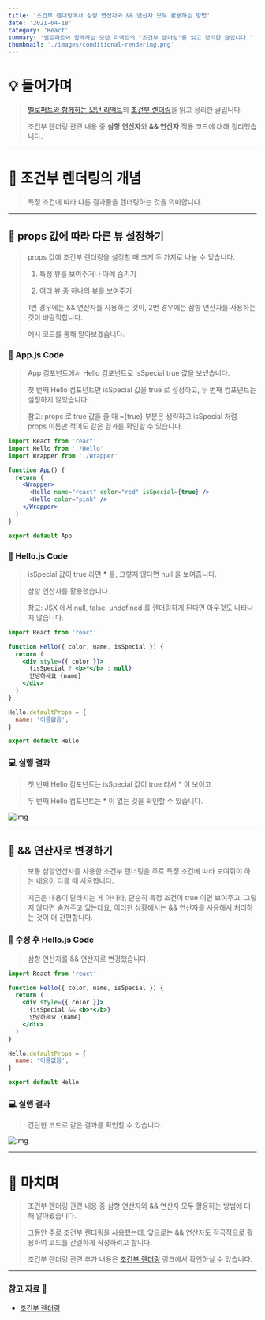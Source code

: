 ```yaml
---
title: '조건부 렌더링에서 삼항 연산자와 && 연산자 모두 활용하는 방법'
date: '2021-04-18'
category: 'React'
summary: '벨로퍼트와 함께하는 모던 리액트의 "조건부 렌더링"를 읽고 정리한 글입니다.'
thumbnail: './images/conditional-rendering.png'
---
```


# 💡 들어가며

> [벨로퍼트와 함께하는 모던 리액트](https://react.vlpt.us/)의 [조건부 렌더링](https://react.vlpt.us/basic/06-conditional-rendering.html)을 읽고 정리한 글입니다.
>
> 조건부 렌더링 관련 내용 중 **삼항 연산자**와 **&& 연산자** 적용 코드에 대해 정리했습니다.

<hr>

# 📝 조건부 렌더링의 개념

> 특정 조건에 따라 다른 결과물을 렌더링하는 것을 의미합니다.

<hr>

## 🎯 props 값에 따라 다른 뷰 설정하기

> props 값에 조건부 렌더링을 설정할 때 크게 두 가지로 나눌 수 있습니다.
>
> 1. 특정 뷰를 보여주거나 아예 숨기기
>
> 2. 여러 뷰 중 하나의 뷰를 보여주기
>
> 1번 경우에는 && 연산자를 사용하는 것이, 2번 경우에는 삼항 연산자를 사용하는 것이 바람직합니다.
>
> 예시 코드를 통해 알아보겠습니다.

### 🔎 App.js Code

> App 컴포넌트에서 Hello 컴포넌트로 isSpecial true 값을 보냈습니다.
>
> 첫 번째 Hello 컴포넌트만 isSpecial 값을 true 로 설정하고, 두 번째 컴포넌트는 설정하지 않았습니다.
>
> 참고: props 로 true 값을 줄 때 ={true} 부분은 생략하고 isSpecial 처럼 props 이름만 적어도 같은 결과를 확인할 수 있습니다.

```jsx
import React from 'react'
import Hello from './Hello'
import Wrapper from './Wrapper'

function App() {
  return (
    <Wrapper>
      <Hello name="react" color="red" isSpecial={true} />
      <Hello color="pink" />
    </Wrapper>
  )
}

export default App
```

### 🔎 Hello.js Code

> isSpecial 값이 true 라면 <b>\*</b> 를, 그렇지 않다면 null 을 보여줍니다.
>
> 삼항 연산자를 활용했습니다.
>
> 참고: JSX 에서 null, false, undefined 를 렌더링하게 된다면 아무것도 나타나지 않습니다.

```jsx
import React from 'react'

function Hello({ color, name, isSpecial }) {
  return (
    <div style={{ color }}>
      {isSpecial ? <b>*</b> : null}
      안녕하세요 {name}
    </div>
  )
}

Hello.defaultProps = {
  name: '이름없음',
}

export default Hello
```

### 💻 실행 결과

> 첫 번째 Hello 컴포넌트는 isSpecial 값이 true 라서 \* 이 보이고
>
> 두 번째 Hello 컴포넌트는 \* 이 없는 것을 확인할 수 있습니다.

![img](https://images.velog.io/images/mnz/post/63f5371f-e48b-456a-bb08-a50584ba5233/%ED%99%94%EB%A9%B4%20%EC%BA%A1%EC%B2%98%202021-04-18%20042802.png)

<hr>

## 🎯 && 연산자로 변경하기

> 보통 삼항연산자를 사용한 조건부 렌더링을 주로 특정 조건에 따라 보여줘야 하는 내용이 다를 때 사용합니다.
>
> 지금은 내용이 달라지는 게 아니라, 단순히 특정 조건이 true 이면 보여주고, 그렇지 않다면 숨겨주고 있는데요, 이러한 상황에서는 && 연산자를 사용해서 처리하는 것이 더 간편합니다.

### 🔎 수정 후 Hello.js Code

> 삼항 연산자를 && 연산자로 변경했습니다.

```jsx
import React from 'react'

function Hello({ color, name, isSpecial }) {
  return (
    <div style={{ color }}>
      {isSpecial && <b>*</b>}
      안녕하세요 {name}
    </div>
  )
}

Hello.defaultProps = {
  name: '이름없음',
}

export default Hello
```

### 💻 실행 결과

> 간단한 코드로 같은 결과를 확인할 수 있습니다.

![img](https://images.velog.io/images/mnz/post/63f5371f-e48b-456a-bb08-a50584ba5233/%ED%99%94%EB%A9%B4%20%EC%BA%A1%EC%B2%98%202021-04-18%20042802.png)

<hr>

# 👏 마치며

> 조건부 렌더링 관련 내용 중 삼항 연산자와 && 연산자 모두 활용하는 방법에 대해 알아봤습니다.
>
> 그동안 주로 조건부 렌더링을 사용했는데, 앞으로는 && 연산자도 적극적으로 활용하여 코드를 간결하게 작성하려고 합니다.
>
> 조건부 렌더링 관련 추가 내용은 [조건부 렌더링](https://react.vlpt.us/basic/06-conditional-rendering.html) 링크에서 확인하실 수 있습니다.

<hr>

### 참고 자료 📩

- [조건부 렌더링](https://react.vlpt.us/basic/06-conditional-rendering.html)
